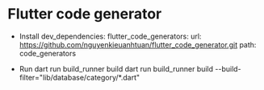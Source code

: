 # Flutter code generator

- Install
dev_dependencies:
    flutter_code_generators:
        url: https://github.com/nguyenkieuanhtuan/flutter_code_generator.git
        path: code_generators

- Run
    dart run build_runner build
    dart run build_runner build --build-filter="lib/database/category/*.dart"